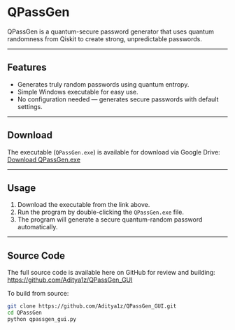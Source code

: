 # QPassGen

QPassGen is a quantum-secure password generator that uses quantum randomness from Qiskit to create strong, unpredictable passwords.

---

## Features

- Generates truly random passwords using quantum entropy.
- Simple Windows executable for easy use.
- No configuration needed — generates secure passwords with default settings.

---

## Download

The executable (`QPassGen.exe`) is available for download via Google Drive:  
[Download QPassGen.exe](https://drive.google.com/file/d/1G21Yyl5quwEo_B2onT59VsMPrkqfiHZa/view)

---

## Usage

1. Download the executable from the link above.
2. Run the program by double-clicking the `QPassGen.exe` file.
3. The program will generate a secure quantum-random password automatically.

---

## Source Code

The full source code is available here on GitHub for review and building:  
https://github.com/Aditya1z/QPassGen_GUI

To build from source:

```bash
git clone https://github.com/Aditya1z/QPassGen_GUI.git
cd QPassGen
python qpassgen_gui.py
